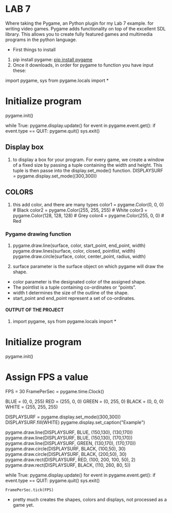#  LAB 7

Where taking the Pygame, an Python plugin for my Lab 7 example.  for writing video games. Pygame adds functionality on top of the excellent SDL library. This allows you to create fully featured games and multimedia programs in the python language. 

*  First things to install

1. pip install pygame: [pip install pygame](https://www.geeksforgeeks.org/how-to-install-pygame-in-windows/)
2. Once it downloads, in order for pygame  to function you have input these:

import pygame, sys
from pygame.locals import *
 
# Initialize program
pygame.init()




while True:
    pygame.display.update()
    for event in pygame.event.get():
        if event.type == QUIT:
            pygame.quit()
            sys.exit()

## Display box
1. to display a box for your program. For every game, we create a window of a fixed size by passing a tuple containing the width and height. This tuple is then passe into the display.set_mode() function.
DISPLAYSURF = pygame.display.set_mode((300,300))

## COLORS
1. this add color, and there are many types 
color1 = pygame.Color(0, 0, 0)         # Black
color2 = pygame.Color(255, 255, 255)   # White
color3 = pygame.Color(128, 128, 128)   # Grey
color4 = pygame.Color(255, 0, 0)       # Red
### Pygame drawing function
1. pygame.draw.line(surface, color, start_point, end_point, width)
pygame.draw.lines(surface, color, closed, pointlist, width)
pygame.draw.circle(surface, color, center_point, radius, width)

2. surface parameter is the surface object on which pygame will draw the shape.
* color parameter is the designated color of the assigned shape.
* The pointlist  is a tuple containing co-ordinates or “points”. 
* width t determines the size of the outline of the shape.
* start_point and end_point represent a set of co-ordinates. 

#### OUTPUT OF THE PROJECT
1.  import pygame, sys
from pygame.locals import *
 
# Initialize program
pygame.init()
 
# Assign FPS a value
FPS = 30
FramePerSec = pygame.time.Clock()
 

BLUE  = (0, 0, 255)
RED   = (255, 0, 0)
GREEN = (0, 255, 0)
BLACK = (0, 0, 0)
WHITE = (255, 255, 255)
 

DISPLAYSURF = pygame.display.set_mode((300,300))
DISPLAYSURF.fill(WHITE)
pygame.display.set_caption("Example")
 

pygame.draw.line(DISPLAYSURF, BLUE, (150,130), (130,170))
pygame.draw.line(DISPLAYSURF, BLUE, (150,130), (170,170))
pygame.draw.line(DISPLAYSURF, GREEN, (130,170), (170,170))
pygame.draw.circle(DISPLAYSURF, BLACK, (100,50), 30)
pygame.draw.circle(DISPLAYSURF, BLACK, (200,50), 30)
pygame.draw.rect(DISPLAYSURF, RED, (100, 200, 100, 50), 2)
pygame.draw.rect(DISPLAYSURF, BLACK, (110, 260, 80, 5))
 

while True:
    pygame.display.update()
    for event in pygame.event.get():
        if event.type == QUIT:
            pygame.quit()
            sys.exit()
   
    FramePerSec.tick(FPS)

* pretty much creates the shapes, colors and displays, not processed as a game yet.